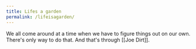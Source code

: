 ```yaml
---
title: Lifes a garden
permalink: /lifeisagarden/
---
```


We all come around at a time when we have to figure things out on our own. There's only way to do that. And that's through [[Joe Dirt]].